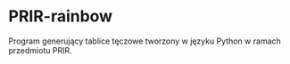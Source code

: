 # PRIR-rainbow
Program generujący tablice tęczowe tworzony w języku Python w ramach przedmiotu PRIR.
